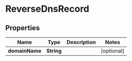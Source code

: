 

# ReverseDnsRecord


## Properties

| Name | Type | Description | Notes |
|------------ | ------------- | ------------- | -------------|
|**domainName** | **String** |  |  [optional] |



